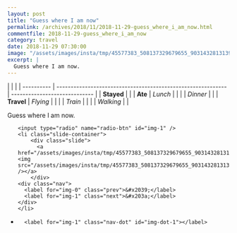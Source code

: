 ```yaml
---
layout: post
title: "Guess where I am now"
permalink: /archives/2018/11/2018-11-29-guess_where_i_am_now.html
commentfile: 2018-11-29-guess_where_i_am_now
category: travel
date: 2018-11-29 07:30:00
image: "/assets/images/insta/tmp/45577383_508137329679655_9031432813139722240_n_17978483287137669.jpg"
excerpt: |
  Guess where I am now.
---
```


|            |                                                              |
| ---------- | ------------------------------------------------------------ | ----------------------------- |
| **Stayed** |  |
| **Ate**    | _Lunch_                                                      |          |
|            | _Dinner_                                                     |          |
| **Travel** | _Flying_                                                     |          |
|            | _Train_                                                      |          |
|            | _Walking_                                                    |          |


Guess where I am now.


<ul class="slides">

    <input type="radio" name="radio-btn" id="img-1" />
    <li class="slide-container">
        <div class="slide">
          <a href="/assets/images/insta/tmp/45577383_508137329679655_9031432813139722240_n_17978483287137669.jpg"><img src="/assets/images/insta/tmp/45577383_508137329679655_9031432813139722240_n_17978483287137669.jpg" /></a>
        </div>
    <div class="nav">
      <label for="img-0" class="prev">&#x2039;</label>
      <label for="img-1" class="next">&#x203a;</label>
    </div>
    </li>
			
<li class="nav-dots">

      <label for="img-1" class="nav-dot" id="img-dot-1"></label>

</li>
</ul>        
             

		